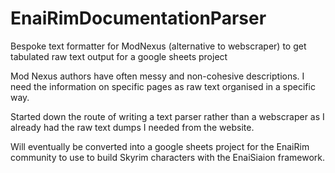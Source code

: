 # EnaiRimDocumentationParser
Bespoke text formatter for ModNexus (alternative to webscraper) to get tabulated raw text output for a google sheets project

Mod Nexus authors have often messy and non-cohesive descriptions. I need the information on specific pages as raw text organised in a specific way.

Started down the route of writing a text parser rather than a webscraper as I already had the raw text dumps I needed from the website.

Will eventually be converted into a google sheets project for the EnaiRim community to use to build Skyrim characters with the EnaiSiaion framework.
